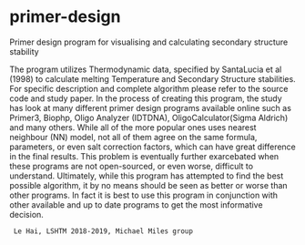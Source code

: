 # primer-design
Primer design program for visualising and calculating secondary structure stability

The program utilizes Thermodynamic data, specified by SantaLucia et al (1998) to calculate melting Temperature and Secondary Structure stabilities. For specific description and complete algorithm please refer to the source code and study paper.
In the process of creating this program, the study has look at many different primer design programs available online such as Primer3, Biophp, Oligo Analyzer (IDTDNA), OligoCalculator(Sigma Aldrich) and many others. While all of the more popular ones uses nearest neighbour (NN) model, not all of them agree on the same formula, parameters, or even salt correction factors, which can have great difference in the final results. This problem is eventually further exarcebated when these programs are not open-sourced, or even worse, difficult to understand. Ultimately, while this program has attempted to find the best possible algorithm, it by no means should be seen as better or worse than other programs. In fact it is best to use this program in conjunction with other available and up to date programs to get the most informative decision. 
 
 	 Le Hai, LSHTM 2018-2019, Michael Miles group
